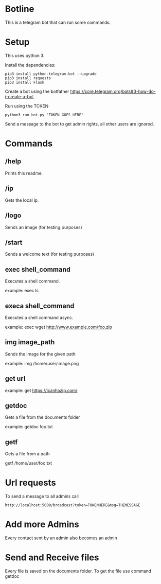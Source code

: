 # Botline

This is a telegram bot that can run some commands.

# Setup

This uses python 3.

Install the dependencies:

```
pip3 install python-telegram-bot --upgrade
pip3 install requests
pip3 install Flask
```

Create a bot using the botfather https://core.telegram.org/bots#3-how-do-i-create-a-bot

Run using the TOKEN:

```
python3 run_bot.py 'TOKEN GOES HERE'
```

Send a message to the bot to get admin rights, all other users are ignored.

# Commands

## /help

Prints this readme.

## /ip

Gets the local ip.

## /logo

Sends an image (for testing purposes)

## /start

Sends a welcome text (for testing purposes)

## exec shell_command

Executes a shell command. 

example: exec ls

## execa shell_command

Executes a shell command async. 

example: exec wget http://www.example.com/foo.zip

## img image_path

Sends the image for the given path

example: img /home/user/image.png

## get url 

example: get https://icanhazip.com/

## getdoc

Gets a file from the documents folder

example: getdoc foo.txt

## getf

Gets a file from a path

getf /home/user/foo.txt

# Url requests

To send a message to all admins call
```
http://localhost:5000/broadcast?token=TOKENHERE&msg=THEMESSAGE
```

# Add more Admins

Every contact sent by an admin also becomes an admin

# Send and Receive files

Every file is saved on the documents folder. To get the file use command getdoc
